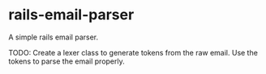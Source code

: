 rails-email-parser
==================

A simple rails email parser.

TODO: Create a lexer class to generate tokens from the raw email. Use the tokens to parse the email properly.
